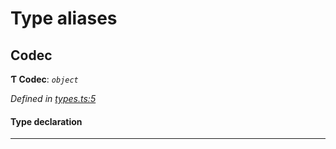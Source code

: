 

# Type aliases

<a id="codec"></a>

##  Codec

**Ƭ Codec**: *`object`*

*Defined in [types.ts:5](https://github.com/polkadot-js/common/blob/9c03ec8/packages/trie-codec/src/types.ts#L5)*

#### Type declaration

___

